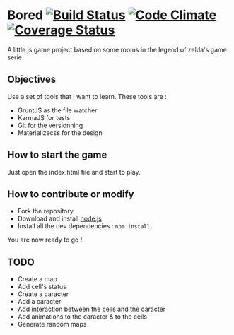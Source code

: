 Bored [![Build Status](https://travis-ci.org/skornous/bored.svg?branch=master)](https://travis-ci.org/skornous/bored) [![Code Climate](https://codeclimate.com/github/skornous/bored/badges/gpa.svg)](https://codeclimate.com/github/skornous/bored) [![Coverage Status](https://coveralls.io/repos/skornous/bored/badge.svg)](https://coveralls.io/r/skornous/bored)
===
A little js game project based on some rooms in the legend of zelda's game serie

Objectives
---
Use a set of tools that I want to learn.
These tools are :

 - GruntJS as the file watcher
 - KarmaJS for tests
 - Git for the versionning
 - Materializecss for the design

How to start the game
---
Just open the index.html file and start to play.

How to contribute or modify
---
- Fork the repository
- Download and install [node.js](https://nodejs.org/)
- Install all the dev dependencies :  `npm install`

You are now ready to go !

TODO
---
- Create a map
- Add cell's status
- Create a caracter
- Add a caracter
- Add interaction between the cells and the caracter
- Add animations to the caracter & to the cells
- Generate random maps